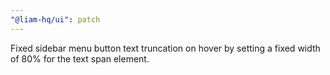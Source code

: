 ```yaml
---
"@liam-hq/ui": patch
---
```


Fixed sidebar menu button text truncation on hover by setting a fixed width of 80% for the text span element.
